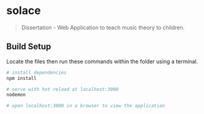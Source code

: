 # solace
> Dissertation - Web Application to teach music theory to children.

## Build Setup

Locate the files then run these commands within the folder using a terminal.

``` bash
# install dependencies
npm install

# serve with hot reload at localhost:3000
nodemon

# open localhost:3000 in a browser to view the application
```

